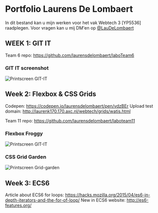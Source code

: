 # Portfolio Laurens De Lombaert

In dit bestand kan u mijn werken voor het vak Webtech 3 [YP5536] raadplegen. Voor vragen kan u mij DM'en op [@LauDeLombaert](https://twitter.com/LauDeLombaert)

## WEEK 1: GIT IT

Team 6 repo: <https://github.com/laurensdelombaert/laboTeam6>

### GIT IT screenshot

![Printscreen GIT-IT](http://laurenk170.170.axc.nl/webtech/gitit.png)

## Week 2: Flexbox & CSS Grids

Codepen: <https://codepen.io/laurensdelombaert/pen/vdzBEr>
Upload test domain: <http://laurenk170.170.axc.nl/webtech/grids/watis.html>

Team 11 repo: <https://github.com/laurensdelombaert/laboteam11>

### Flexbox Froggy

![Printscreen GIT-IT](http://laurenk170.170.axc.nl/webtech/froggy.png)

### CSS Grid Garden

![Printscreen Grid-garden](http://laurenk170.170.axc.nl/webtech/grid.png)

## Week 3: ECS6

Article about ECS6 for loops: <https://hacks.mozilla.org/2015/04/es6-in-depth-iterators-and-the-for-of-loop/>
New in ECS6 website: <http://es6-features.org/>